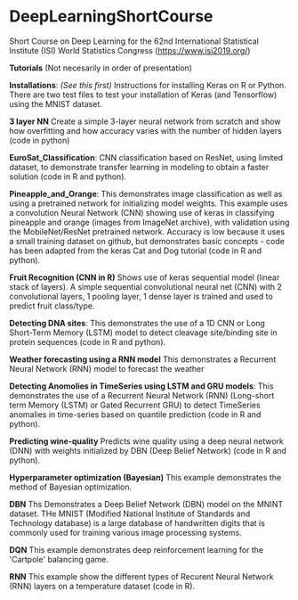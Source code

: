 # DeepLearningShortCourse
Short Course on Deep Learning for the 62nd International Statistical Institute (ISI) World Statistics Congress (https://www.isi2019.org/)

**Tutorials** (Not necesarily in order of presentation)

**Installations**: *(See this first)* Instructions for installing Keras on R or Python. There are two test files to test your installation of Keras (and Tensorflow) using the MNIST dataset.

**3 layer NN** Create a simple 3-layer neural network from scratch and show how overfitting and how accuracy varies with the number of hidden layers (code in python) 

**EuroSat_Classification**: CNN classification based on ResNet, using limited dataset, to demonstrate transfer learning in modeling to obtain a faster solution (code in R and python).

**Pineapple_and_Orange**: This demonstrates image classification as well as using a pretrained network for initializing model weights. This example uses a convolution Neural Network (CNN) showing use of keras in classifying pineapple and orange (images from ImageNet archive), with validation using the MobileNet/ResNet pretrained network. Accuracy is low because it uses a small training dataset on github, but demonstrates basic concepts - code has been adapted from the keras Cat and Dog tutorial (code in R and python).

**Fruit Recognition (CNN in R)** Shows use of keras sequential model (linear stack of layers). A simple sequential convolutional neural net (CNN) with 2 convolutional layers, 1 pooling layer, 1 dense layer is trained and used to predict fruit class/type. 

**Detecting DNA sites**: This demonstrates the use of a 1D CNN or Long Short-Term Memory (LSTM) model to detect cleavage site/binding site in protein sequences (code in R and python). 

**Weather forecasting using a RNN model** This demonstrates a Recurrent Neural Network (RNN) model to forecast the weather

**Detecting Anomolies in TimeSeries using LSTM and GRU models**: This demonstrates the use of a Recurrent Neural Network (RNN) (Long-short term Memory (LSTM) or Gated Recurrent GRU) to detect TimeSeries anomalies in time-series based on quantile prediction (code in R and python).

**Predicting wine-quality**  Predicts wine quality using a deep neural network (DNN) with weights initialized by DBN (Deep Belief Network) (code in R and python).

**Hyperparameter optimization (Bayesian)** This example demonstrates the method of Bayesian optimization. 

**DBN** Ths Demonstrates a Deep Belief Network (DBN) model on the MNINT dataset. THe MNIST (Modified National Institute of Standards and Technology database) is a large database of handwritten digits that is commonly used for training various image processing systems.

**DQN** This example demonstrates deep reinforcement learning for the 'Cartpole' balancing game.

**RNN** This example show the different types of Recurent Neural Network (RNN) layers on a temperature dataset (code in R).

